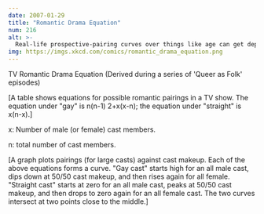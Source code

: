 ```yaml
---
date: 2007-01-29
title: "Romantic Drama Equation"
num: 216
alt: >-
  Real-life prospective-pairing curves over things like age can get depressing.
img: https://imgs.xkcd.com/comics/romantic_drama_equation.png
---
```

TV Romantic Drama Equation (Derived during a series of 'Queer as Folk' episodes)

[A table shows equations for possible romantic pairings in a TV show. The equation under "gay" is n(n-1) 2+x(x-n); the equation under "straight" is x(n-x).]

x: Number of male (or female) cast members.

n: total number of cast members.

[A graph plots pairings (for large casts) against cast makeup. Each of the above equations forms a curve. "Gay cast" starts high for an all male cast, dips down at 50/50 cast makeup, and then rises again for all female. "Straight cast" starts at zero for an all male cast, peaks at 50/50 cast makeup, and then drops to zero again for an all female cast. The two curves intersect at two points close to the middle.]